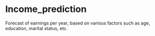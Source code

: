 # Income_prediction

Forecast of earnings per year, based on various factors such as age, education, marital status, etc.
